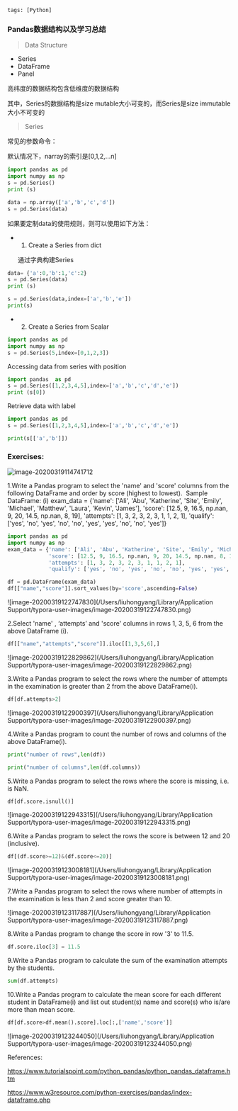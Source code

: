 ```
tags: [Python]
```



### Pandas数据结构以及学习总结



>  Data Structure

- Series
- DataFrame
- Panel



高纬度的数据结构包含低维度的数据结构

其中，Series的数据结构是size mutable大小可变的，而Series是size immutable大小不可变的



> Series



常见的参数命令：



默认情况下，narray的索引是[0,1,2,...n]

```python
import pandas as pd
import numpy as np
s = pd.Series()
print (s)

data = np.array(['a','b','c','d'])
s = pd.Series(data)
```

如果要定制data的使用规则，则可以使用如下方法：



- 1. Create a Series from dict

   通过字典构建Series

```python
data= {'a':0,'b':1,'c':2}
s = pd.Series(data)
print (s)

s = pd.Series(data,index=['a','b','e'])
print(s)
```





- 2. Create a Series from Scalar

```python
import pandas as pd
import numpy as np
s = pd.Series(5,index=[0,1,2,3]) 
```



Accessing  data from series with position

```python
import pandas  as pd
s = pd.Series([1,2,3,4,5],index=['a','b','c','d','e'])
print (s[0])
```



Retrieve data with label

```python
import pandas as pd
s = pd.Series([1,2,3,4,5],index=['a','b','c','d','e'])

print(s[['a','b']])
```



### Exercises:



![image-20200319114741712](https://tva1.sinaimg.cn/large/00831rSTgy1gcz3d21kepj30na0hamyf.jpg)





1.Write a Pandas program to select the 'name' and 'score' columns from the following DataFrame and order by score (highest to lowest).  Sample DataFrame: (i) exam_data = {'name': ['Ali', 'Abu', 'Katherine', 'Site', 'Emily', 'Michael', 'Matthew', 'Laura', 'Kevin', 'James'], 'score': [12.5, 9, 16.5, np.nan, 9, 20, 14.5, np.nan, 8, 19], 'attempts': [1, 3, 2, 3, 2, 3, 1, 1, 2, 1], 'qualify': ['yes', 'no', 'yes', 'no', 'no', 'yes', 'yes', 'no', 'no', 'yes']}



```python
import pandas as pd
import numpy as np
exam_data = {'name': ['Ali', 'Abu', 'Katherine', 'Site', 'Emily', 'Michael', 'Matthew', 'Laura', 'Kevin', 'James'],
             'score': [12.5, 9, 16.5, np.nan, 9, 20, 14.5, np.nan, 8, 19],
             'attempts': [1, 3, 2, 3, 2, 3, 1, 1, 2, 1],
             'qualify': ['yes', 'no', 'yes', 'no', 'no', 'yes', 'yes', 'no', 'no', 'yes']}

df = pd.DataFrame(exam_data)
df[["name","score"]].sort_values(by='score',ascending=False)
```



![image-20200319122747830](/Users/liuhongyang/Library/Application Support/typora-user-images/image-20200319122747830.png)





2.Select 'name' , ‘attempts’ and 'score' columns in rows 1, 3, 5, 6 from the above DataFrame (i).



```python
df[["name","attempts","score"]].iloc[[1,3,5,6],]
```





![image-20200319122829862](/Users/liuhongyang/Library/Application Support/typora-user-images/image-20200319122829862.png)





3.Write a Pandas program to select the rows where the number of attempts in the examination is greater than 2 from the above DataFrame(i).

```python
df[df.attempts>2]
```



![image-20200319122900397](/Users/liuhongyang/Library/Application Support/typora-user-images/image-20200319122900397.png)





4.Write a Pandas program to count the number of rows and columns of the above DataFrame(i).

```python
print("number of rows",len(df))

print("number of columns",len(df.columns))
```





5.Write a Pandas program to select the rows where the score is missing, i.e. is NaN.

```python
df[df.score.isnull()]
```

![image-20200319122943315](/Users/liuhongyang/Library/Application Support/typora-user-images/image-20200319122943315.png)





6.Write a Pandas program to select the rows the score is between 12 and 20 (inclusive).

```python
df[(df.score>=12)&(df.score<=20)]
```



![image-20200319123008181](/Users/liuhongyang/Library/Application Support/typora-user-images/image-20200319123008181.png)



7.Write a Pandas program to select the rows where number of attempts in the examination is less than 2 and score greater than 10.

![image-20200319123117887](/Users/liuhongyang/Library/Application Support/typora-user-images/image-20200319123117887.png)





8.Write a Pandas program to change the score in row '3' to 11.5.

```python
df.score.iloc[3] = 11.5
```



9.Write a Pandas program to calculate the sum of the examination attempts by the students.

```python
sum(df.attempts)
```





10.Write a Pandas program to calculate the mean score for each different student in DataFrame(i) and list out student(s) name and score(s) who is/are more than mean score.



```python
df[df.score>df.mean().score].loc[:,['name','score']]
```



![image-20200319123244050](/Users/liuhongyang/Library/Application Support/typora-user-images/image-20200319123244050.png)



References:



https://www.tutorialspoint.com/python_pandas/python_pandas_dataframe.htm

https://www.w3resource.com/python-exercises/pandas/index-dataframe.php